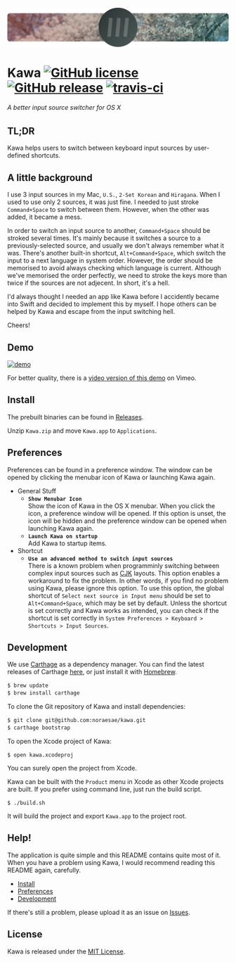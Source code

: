 ![logo](resource/png/logo.png)

# Kawa [![GitHub license](https://img.shields.io/badge/license-MIT-lightgrey.svg)](https://raw.githubusercontent.com/noraesae/kawa/master/LICENSE) [![GitHub release](https://img.shields.io/github/release/noraesae/kawa.svg)](https://github.com/noraesae/kawa/releases) [![travis-ci](https://travis-ci.org/noraesae/kawa.svg)](https://travis-ci.org/noraesae/kawa)

###### A better input source switcher for OS X

## TL;DR
Kawa helps users to switch between keyboard input sources by user-defined
shortcuts.

## A little background

I use 3 input sources in my Mac, `U.S.`, `2-Set Korean` and `Hiragana`. When
I used to use only 2 sources, it was just fine. I needed to just stroke `Command+Space`
to switch between them. However, when the other was added, it became a mess.

In order to switch an input source to another, `Command+Space` should be
stroked several times. It's mainly because it switches a source to a
previously-selected source, and usually we don't always remember what it was.
There's another built-in shortcut, `Alt+Command+Space`, which switch the input
to a next language in system order. However, the order should be memorised to
avoid always checking which language is current. Although we've memorised the
order perfectly, we need to stroke the keys more than twice if the sources
are not adjecent. In short, it's a hell.

I'd always thought I needed an app like Kawa before I accidently became into
Swift and decided to implement this by myself. I hope others can be helped
by Kawa and escape from the input switching hell.

Cheers!

## Demo

[![demo](https://cloud.githubusercontent.com/assets/1013641/9109734/d73505e4-3c72-11e5-9c71-49cdf4a484da.gif)](http://vimeo.com/135542587)

For better quality, there is a
[video version of this demo](http://vimeo.com/135542587) on Vimeo.

## Install

The prebuilt binaries can be found in [Releases](https://github.com/noraesae/kawa/releases).

Unzip `Kawa.zip` and move `Kawa.app` to `Applications`.

## Preferences

Preferences can be found in a preference window. The window can be opened by
clicking the menubar icon of Kawa or launching Kawa again.

* General Stuff
  * **`Show Menubar Icon`**  
    Show the icon of Kawa in the OS X menubar. When you click the icon, a
    preference window will be opened. If this option is unset, the icon will be
    hidden and the preference window can be opened when launching Kawa again.
  * **`Launch Kawa on startup`**  
    Add Kawa to startup items.
* Shortcut
  * **`Use an advanced method to switch input sources`**  
    There is a known problem when programminly switching between complex input
    sources such as [CJK](https://en.wikipedia.org/wiki/CJK_characters)
    layouts. This option enables a workaround to fix the problem. In other words,
    if you find no problem using Kawa, please ignore this option. To use this
    option, the global shortcut of `Select next source in Input menu` should be
    set to `Alt+Command+Space`, which may be set by default. Unless the
    shortcut is set correctly and Kawa works as intended, you can check if the
    shortcut is set correctly in `System Preferences > Keyboard > Shortcuts >
    Input Sources`.

## Development

We use [Carthage](https://github.com/Carthage/Carthage) as a dependency manager.
You can find the latest releases of Carthage [here](https://github.com/Carthage/Carthage/releases),
or just install it with [Homebrew](http://brew.sh).

```bash
$ brew update
$ brew install carthage
```

To clone the Git repository of Kawa and install dependencies:

```bash
$ git clone git@github.com:noraesae/kawa.git
$ carthage bootstrap
```

To open the Xcode project of Kawa:

```
$ open kawa.xcodeproj
```

You can surely open the project from Xcode.

Kawa can be built with the `Product` menu in Xcode as other Xcode projects
are built. If you prefer using command line, just run the build script.

```
$ ./build.sh
```

It will build the project and export `Kawa.app` to the project root.

## Help!

The application is quite simple and this README contains quite most of it. When
you have a problem using Kawa, I would recommend reading this README again,
carefully.

* [Install](#install)
* [Preferences](#preferences)
* [Development](#development)

If there's still a problem, please upload it as an issue on
[Issues](https://github.com/noraesae/kawa/issues).

## License

Kawa is released under the [MIT License](LICENSE).
